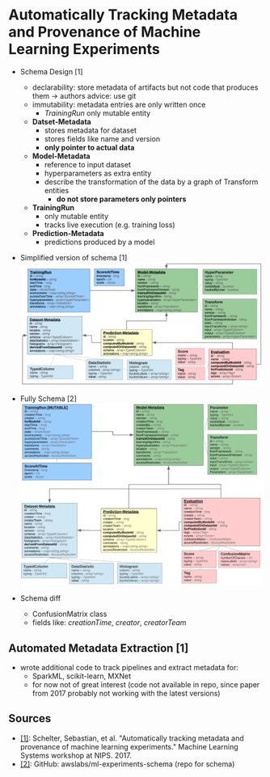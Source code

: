 # Automatically Tracking Metadata and Provenance of Machine Learning Experiments

- Schema Design [1]
    - declarability: store metadata of artifacts but not code that produces them -> authors advice: use git
    - immutability: metadata entries are only written once
        - *TrainingRun* only mutable entity
    - **Datset-Metadata**
        - stores metadata for dataset
        - stores fields like name and version
        - **only pointer to actual data**
    - **Model-Metadata**
        - reference to input dataset
        - hyperparameters as extra entity
        - describe the transformation of the data by a graph of Transform entities
            - **do not store parameters only pointers**
    - **TrainingRun**
        - only mutable entity
        - tracks live execution (e.g. training loss)
    - **Prediction-Metadata**
        - predictions produced by a model

- Simplified version of schema [1]
  ![alt text](images/schema.png "Schema")

- Fully Schema [2]
  ![alt text](images/schema-full.png "SchemaFull")

- Schema diff
    - ConfusionMatrix class
    - fields like: *creationTime*, *creator*, *creatorTeam*

## Automated Metadata Extraction [1]

- wrote additional code to track pipelines and extract metadata for:
    - SparkML, scikit-learn, MXNet
    - for now not of great interest (code not available in repo, since paper from 2017 probably not working with the
      latest versions)

## Sources

- [[1]](http://learningsys.org/nips17/assets/papers/paper_13.pdf): Schelter, Sebastian, et al. "Automatically tracking
  metadata and provenance of machine learning experiments." Machine Learning Systems workshop at NIPS. 2017.
- [[2]](https://github.com/awslabs/ml-experiments-schema): GitHub: awslabs/ml-experiments-schema (repo for schema)
